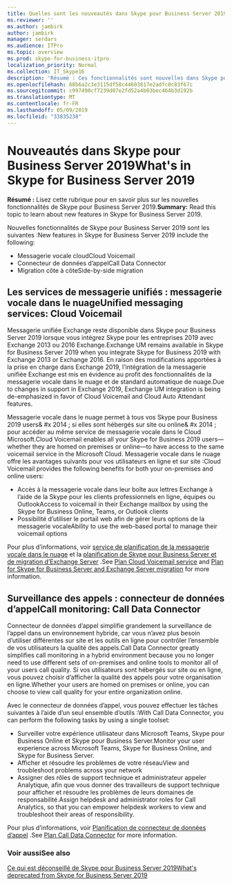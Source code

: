 ```yaml
---
title: Quelles sont les nouveautés dans Skype pour Business Server 2019 | fonctionnalités
ms.reviewer: ''
ms.author: jambirk
author: jambirk
manager: serdars
ms.audience: ITPro
ms.topic: overview
ms.prod: skype-for-business-itpro
localization_priority: Normal
ms.collection: IT_Skype16
description: 'Résumé : Ces fonctionnalités sont nouvelles dans Skype pour Business Server 2019.'
ms.openlocfilehash: 68b6a2c3e3115df58c44603817e2adfc0c83f67c
ms.sourcegitcommit: c997490cf7239d07e2fd52a4b03bec464b3d192b
ms.translationtype: MT
ms.contentlocale: fr-FR
ms.lasthandoff: 05/09/2019
ms.locfileid: "33835238"
---
```

# <a name="whats-in-skype-for-business-server-2019"></a><span data-ttu-id="65343-103">Nouveautés dans Skype pour Business Server 2019</span><span class="sxs-lookup"><span data-stu-id="65343-103">What's in Skype for Business Server 2019</span></span>

<span data-ttu-id="65343-104">**Résumé :** Lisez cette rubrique pour en savoir plus sur les nouvelles fonctionnalités de Skype pour Business Server 2019.</span><span class="sxs-lookup"><span data-stu-id="65343-104">**Summary:** Read this topic to learn about new features in Skype for Business Server 2019.</span></span>  

<span data-ttu-id="65343-105">Nouvelles fonctionnalités de Skype pour Business Server 2019 sont les suivantes :</span><span class="sxs-lookup"><span data-stu-id="65343-105">New features in Skype for Business Server 2019 include the following:</span></span>
  
- <span data-ttu-id="65343-106">Messagerie vocale cloud</span><span class="sxs-lookup"><span data-stu-id="65343-106">Cloud Voicemail</span></span>  
- <span data-ttu-id="65343-107">Connecteur de données d’appel</span><span class="sxs-lookup"><span data-stu-id="65343-107">Call Data Connector</span></span>
- <span data-ttu-id="65343-108">Migration côte à côte</span><span class="sxs-lookup"><span data-stu-id="65343-108">Side-by-side migration</span></span>

## <a name="unified-messaging-services-cloud-voicemail"></a><span data-ttu-id="65343-109">Les services de messagerie unifiés : messagerie vocale dans le nuage</span><span class="sxs-lookup"><span data-stu-id="65343-109">Unified messaging services: Cloud Voicemail</span></span>

<span data-ttu-id="65343-110">Messagerie unifiée Exchange reste disponible dans Skype pour Business Server 2019 lorsque vous intégrez Skype pour les entreprises 2019 avec Exchange 2013 ou 2016 Exchange.</span><span class="sxs-lookup"><span data-stu-id="65343-110">Exchange UM remains available in Skype for Business Server 2019 when you integrate Skype for Business 2019 with Exchange 2013 or Exchange 2016.</span></span> <span data-ttu-id="65343-111">En raison des modifications apportées à la prise en charge dans Exchange 2019, l’intégration de la messagerie unifiée Exchange est mis en évidence au profit des fonctionnalités de la messagerie vocale dans le nuage et de standard automatique de nuage.</span><span class="sxs-lookup"><span data-stu-id="65343-111">Due to changes in support in Exchange 2019, Exchange UM integration is being de-emphasized in favor of Cloud Voicemail and Cloud Auto Attendant features.</span></span>  

<span data-ttu-id="65343-112">Messagerie vocale dans le nuage permet à tous vos Skype pour Business 2019 users& #x 2014 ; si elles sont hébergés sur site ou online& #x 2014 ; pour accéder au même service de messagerie vocale dans le Cloud Microsoft.</span><span class="sxs-lookup"><span data-stu-id="65343-112">Cloud Voicemail enables all your Skype for Business 2019 users&#x2014;whether they are homed on premises or online&#x2014;to have access to the same voicemail service in the Microsoft Cloud.</span></span> <span data-ttu-id="65343-113">Messagerie vocale dans le nuage offre les avantages suivants pour vos utilisateurs en ligne et sur site :</span><span class="sxs-lookup"><span data-stu-id="65343-113">Cloud Voicemail provides the following benefits for both your on-premises and online users:</span></span>

- <span data-ttu-id="65343-114">Accès à la messagerie vocale dans leur boîte aux lettres Exchange à l’aide de la Skype pour les clients professionnels en ligne, équipes ou Outlook</span><span class="sxs-lookup"><span data-stu-id="65343-114">Access to voicemail in their Exchange mailbox by using the Skype for Business Online, Teams, or Outlook clients</span></span>
- <span data-ttu-id="65343-115">Possibilité d’utiliser le portail web afin de gérer leurs options de la messagerie vocale</span><span class="sxs-lookup"><span data-stu-id="65343-115">Ability to use the web-based portal to manage their voicemail options</span></span>

<span data-ttu-id="65343-116">Pour plus d’informations, voir [service de planification de la messagerie vocale dans le nuage](../sfbhybrid/hybrid/plan-cloud-voicemail.md) et la [planification de Skype pour Business Server et de migration d’Exchange Server](../sfbhybrid/hybrid/plan-um-migration.md) .</span><span class="sxs-lookup"><span data-stu-id="65343-116">See [Plan Cloud Voicemail service](../sfbhybrid/hybrid/plan-cloud-voicemail.md) and [Plan for Skype for Business Server and Exchange Server migration](../sfbhybrid/hybrid/plan-um-migration.md) for more information.</span></span>
  
## <a name="call-monitoring-call-data-connector"></a><span data-ttu-id="65343-117">Surveillance des appels : connecteur de données d’appel</span><span class="sxs-lookup"><span data-stu-id="65343-117">Call monitoring: Call Data Connector</span></span>

<span data-ttu-id="65343-118">Connecteur de données d’appel simplifie grandement la surveillance de l’appel dans un environnement hybride, car vous n’avez plus besoin d’utiliser différentes sur site et les outils en ligne pour contrôler l’ensemble de vos utilisateurs la qualité des appels.</span><span class="sxs-lookup"><span data-stu-id="65343-118">Call Data Connector greatly simplifies call monitoring in a hybrid environment because you no longer need to use different sets of on-premises and online tools to monitor all of your users call quality.</span></span>  <span data-ttu-id="65343-119">Si vos utilisateurs sont hébergés sur site ou en ligne, vous pouvez choisir d’afficher la qualité des appels pour votre organisation en ligne.</span><span class="sxs-lookup"><span data-stu-id="65343-119">Whether your users are homed on premises or online, you can choose to view call quality for your entire organization online.</span></span>

<span data-ttu-id="65343-120">Avec le connecteur de données d’appel, vous pouvez effectuer les tâches suivantes à l’aide d’un seul ensemble d’outils :</span><span class="sxs-lookup"><span data-stu-id="65343-120">With Call Data Connector, you can perform the following tasks by using a single toolset:</span></span>

- <span data-ttu-id="65343-121">Surveiller votre expérience utilisateur dans Microsoft Teams, Skype pour Business Online et Skype pour Business Server.</span><span class="sxs-lookup"><span data-stu-id="65343-121">Monitor your user experience across Microsoft Teams, Skype for Business Online, and Skype for Business Server.</span></span>
- <span data-ttu-id="65343-122">Afficher et résoudre les problèmes de votre réseau</span><span class="sxs-lookup"><span data-stu-id="65343-122">View and troubleshoot problems across your network</span></span>
- <span data-ttu-id="65343-123">Assigner des rôles de support technique et administrateur appeler Analytique, afin que vous donner des travailleurs de support technique pour afficher et résoudre les problèmes de leurs domaines de responsabilité.</span><span class="sxs-lookup"><span data-stu-id="65343-123">Assign helpdesk and administrator roles for Call Analytics, so that you can empower helpdesk workers to view and troubleshoot their areas of responsibility.</span></span>

<span data-ttu-id="65343-124">Pour plus d’informations, voir [Planification de connecteur de données d’appel](../sfbhybrid/hybrid/plan-call-data-connector.md) .</span><span class="sxs-lookup"><span data-stu-id="65343-124">See [Plan Call Data Connector](../sfbhybrid/hybrid/plan-call-data-connector.md) for more information.</span></span>

### <a name="see-also"></a><span data-ttu-id="65343-125">Voir aussi</span><span class="sxs-lookup"><span data-stu-id="65343-125">See also</span></span>

[<span data-ttu-id="65343-126">Ce qui est déconseillé de Skype pour Business Server 2019</span><span class="sxs-lookup"><span data-stu-id="65343-126">What's deprecated from Skype for Business Server 2019</span></span>](deprecated.md)
